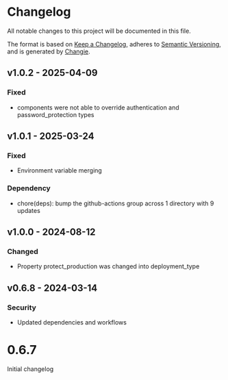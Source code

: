 # Changelog
All notable changes to this project will be documented in this file.

The format is based on [Keep a Changelog](https://keepachangelog.com/en/1.0.0/),
adheres to [Semantic Versioning](https://semver.org/spec/v2.0.0.html),
and is generated by [Changie](https://github.com/miniscruff/changie).


## v1.0.2 - 2025-04-09
### Fixed
* components were not able to override authentication and password_protection types

## v1.0.1 - 2025-03-24
### Fixed
* Environment variable merging
### Dependency
* chore(deps): bump the github-actions group across 1 directory with 9 updates

## v1.0.0 - 2024-08-12
### Changed
* Property protect_production was changed into deployment_type

## v0.6.8 - 2024-03-14
### Security
* Updated dependencies and workflows

# 0.6.7

Initial changelog
